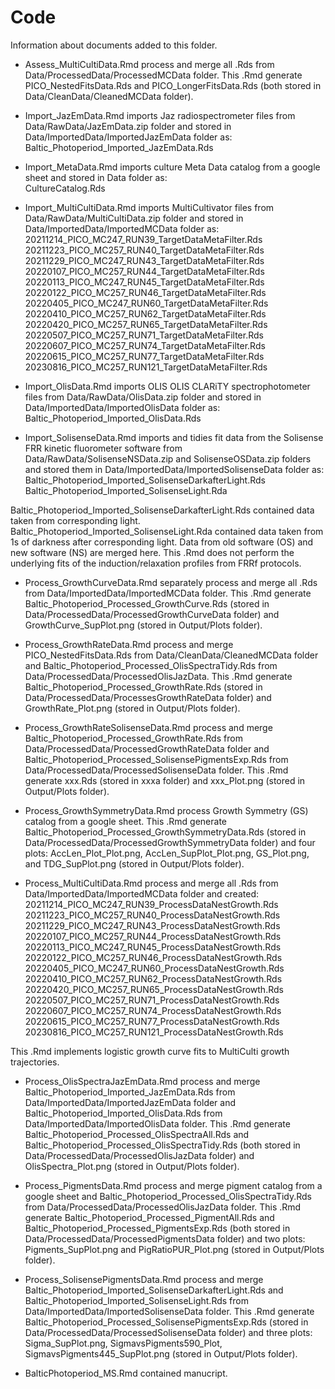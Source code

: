 # Code

Information about documents added to this folder.

- Assess_MultiCultiData.Rmd process and merge all .Rds from Data/ProcessedData/ProcessedMCData folder.
This .Rmd generate PICO_NestedFitsData.Rds and PICO_LongerFitsData.Rds (both stored in Data/CleanData/CleanedMCData folder). 

- Import_JazEmData.Rmd imports Jaz radiospectrometer files from Data/RawData/JazEmData.zip folder and stored in Data/ImportedData/ImportedJazEmData folder as: 
Baltic_Photoperiod_Imported_JazEmData.Rds

- Import_MetaData.Rmd imports culture Meta Data catalog from a google sheet and stored in Data folder as:  
CultureCatalog.Rds

- Import_MultiCultiData.Rmd imports MultiCultivator files from Data/RawData/MultiCultiData.zip folder and stored in Data/ImportedData/ImportedMCData folder as: 
20211214_PICO_MC247_RUN39_TargetDataMetaFilter.Rds
20211223_PICO_MC257_RUN40_TargetDataMetaFilter.Rds
20211229_PICO_MC247_RUN43_TargetDataMetaFilter.Rds
20220107_PICO_MC257_RUN44_TargetDataMetaFilter.Rds
20220113_PICO_MC247_RUN45_TargetDataMetaFilter.Rds
20220122_PICO_MC257_RUN46_TargetDataMetaFilter.Rds
20220405_PICO_MC247_RUN60_TargetDataMetaFilter.Rds
20220410_PICO_MC257_RUN62_TargetDataMetaFilter.Rds
20220420_PICO_MC257_RUN65_TargetDataMetaFilter.Rds
20220507_PICO_MC257_RUN71_TargetDataMetaFilter.Rds
20220607_PICO_MC257_RUN74_TargetDataMetaFilter.Rds
20220615_PICO_MC257_RUN77_TargetDataMetaFilter.Rds
20230816_PICO_MC257_RUN121_TargetDataMetaFilter.Rds

- Import_OlisData.Rmd imports OLIS OLIS CLARiTY spectrophotometer files from Data/RawData/OlisData.zip folder and stored in Data/ImportedData/ImportedOlisData folder as: 
Baltic_Photoperiod_Imported_OlisData.Rds

- Import_SolisenseData.Rmd imports and tidies fit data from the Solisense FRR kinetic fluorometer software from Data/RawData/SolisenseNSData.zip and SolisenseOSData.zip folders and stored them in Data/ImportedData/ImportedSolisenseData folder as: 
Baltic_Photoperiod_Imported_SolisenseDarkafterLight.Rds 
Baltic_Photoperiod_Imported_SolisenseLight.Rda 

Baltic_Photoperiod_Imported_SolisenseDarkafterLight.Rds contained data taken from corresponding light. Baltic_Photoperiod_Imported_SolisenseLight.Rda contained data taken from 1s of darkness after corresponding light. Data from old software (OS) and new software (NS) are merged here. This .Rmd does not perform the underlying fits of the induction/relaxation profiles from FRRf protocols.


- Process_GrowthCurveData.Rmd separately process and merge all .Rds from Data/ImportedData/ImportedMCData folder. This .Rmd generate Baltic_Photoperiod_Processed_GrowthCurve.Rds (stored in Data/ProcessedData/ProcessedGrowthCurveData folder) and GrowthCurve_SupPlot.png (stored in Output/Plots folder).

- Process_GrowthRateData.Rmd process and merge PICO_NestedFitsData.Rds from Data/CleanData/CleanedMCData folder and Baltic_Photoperiod_Processed_OlisSpectraTidy.Rds from Data/ProcessedData/ProcessedOlisJazData. This .Rmd generate Baltic_Photoperiod_Processed_GrowthRate.Rds (stored in Data/ProcessedData/ProcessesGrowthRateData folder) and GrowthRate_Plot.png (stored in Output/Plots folder).

- Process_GrowthRateSolisenseData.Rmd process and merge Baltic_Photoperiod_Processed_GrowthRate.Rds from  Data/ProcessedData/ProcessedGrowthRateData folder and Baltic_Photoperiod_Processed_SolisensePigmentsExp.Rds from Data/ProcessedData/ProcessedSolisenseData folder. This .Rmd generate xxx.Rds (stored in xxxa folder) and xxx_Plot.png (stored in Output/Plots folder).

- Process_GrowthSymmetryData.Rmd process Growth Symmetry (GS) catalog from a google sheet. This .Rmd generate Baltic_Photoperiod_Processed_GrowthSymmetryData.Rds (stored in Data/ProcessedData/ProcessedGrowthSymmetryData folder) and four plots: AccLen_Plot_Plot.png, AccLen_SupPlot_Plot.png, GS_Plot.png, and TDG_SupPlot.png (stored in Output/Plots folder).

- Process_MultiCultiData.Rmd process and merge all .Rds from Data/ImportedData/ImportedMCData folder and created: 
20211214_PICO_MC247_RUN39_ProcessDataNestGrowth.Rds
20211223_PICO_MC257_RUN40_ProcessDataNestGrowth.Rds
20211229_PICO_MC247_RUN43_ProcessDataNestGrowth.Rds
20220107_PICO_MC257_RUN44_ProcessDataNestGrowth.Rds
20220113_PICO_MC247_RUN45_ProcessDataNestGrowth.Rds
20220122_PICO_MC257_RUN46_ProcessDataNestGrowth.Rds
20220405_PICO_MC247_RUN60_ProcessDataNestGrowth.Rds
20220410_PICO_MC257_RUN62_ProcessDataNestGrowth.Rds
20220420_PICO_MC257_RUN65_ProcessDataNestGrowth.Rds
20220507_PICO_MC257_RUN71_ProcessDataNestGrowth.Rds
20220607_PICO_MC257_RUN74_ProcessDataNestGrowth.Rds
20220615_PICO_MC257_RUN77_ProcessDataNestGrowth.Rds
20230816_PICO_MC257_RUN121_ProcessDataNestGrowth.Rds

This .Rmd implements logistic growth curve fits to MultiCulti growth trajectories.

- Process_OlisSpectraJazEmData.Rmd process and merge Baltic_Photoperiod_Imported_JazEmData.Rds from Data/ImportedData/ImportedJazEmData folder and Baltic_Photoperiod_Imported_OlisData.Rds from Data/ImportedData/ImportedOlisData folder. This .Rmd generate Baltic_Photoperiod_Processed_OlisSpectraAll.Rds and Baltic_Photoperiod_Processed_OlisSpectraTidy.Rds (both stored in Data/ProcessedData/ProcessedOlisJazData folder) and OlisSpectra_Plot.png (stored in Output/Plots folder).

- Process_PigmentsData.Rmd process and merge pigment catalog from a google sheet and Baltic_Photoperiod_Processed_OlisSpectraTidy.Rds from Data/ProcessedData/ProcessedOlisJazData folder. This .Rmd generate Baltic_Photoperiod_Processed_PigmentAll.Rds and Baltic_Photoperiod_Processed_PigmentsExp.Rds (both stored in Data/ProcessedData/ProcessedPigmentsData folder) and two plots: Pigments_SupPlot.png and  PigRatioPUR_Plot.png (stored in Output/Plots folder).

- Process_SolisensePigmentsData.Rmd process and merge Baltic_Photoperiod_Imported_SolisenseDarkafterLight.Rds and Baltic_Photoperiod_Imported_SolisenseLight.Rds from Data/ImportedData/ImportedSolisenseData folder. This .Rmd generate Baltic_Photoperiod_Processed_SolisensePigmentsExp.Rds (stored in Data/ProcessedData/ProcessedSolisenseData folder) and three plots: Sigma_SupPlot.png, SigmavsPigments590_Plot, SigmavsPigments445_SupPlot.png (stored in Output/Plots folder).


- BalticPhotoperiod_MS.Rmd contained manucript.
